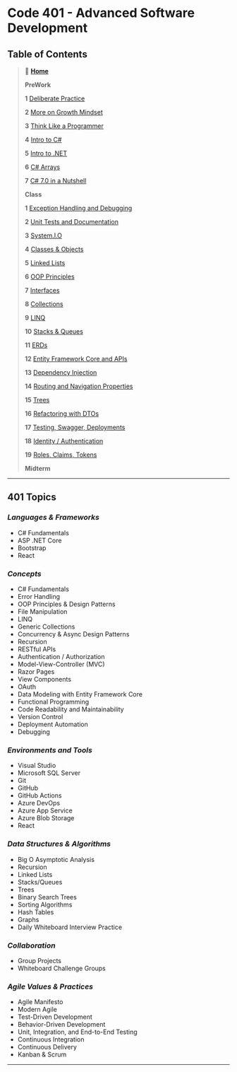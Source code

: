 # Code 401 - Advanced Software Development

## Table of Contents

> 🏡 [**Home**](https://mistidinzy.github.io/ReadingNotes/)
>
> **PreWork**
>
> **1** [Deliberate Practice](prework/1PW-DeliberatePractice.md)
>
> **2** [More on Growth Mindset](prework/2PW-GrowthMindset.md)
>
> **3** [Think Like a Programmer](prework/3PW-Programmer.md)
>
> **4** [Intro to C#](prework/4PW-IntroToCSharp.md)
>
> **5** [Intro to .NET](prework/5PW-IntroToNet.md)
>
> **6** [C# Arrays](prework/6-cSharpArrays.md)
>
> **7** [C# 7.0 in a Nutshell](prework/7-cSharpNutshell.md)
>
> **Class**
>
> **1** [Exception Handling and Debugging](class/01-ExcpDebugg.md)
>
> **2** [Unit Tests and Documentation](class/02-UnitTests.md)
>
> **3** [System.I.O](class/03-SystemIO.md)
>
> **4** [Classes & Objects](class/04-ClassesObjects.md)
>
> **5** [Linked Lists](class/05-LinkedLists.md)
>
> **6** [OOP Principles](class/06-OOP.md)
>
> **7** [Interfaces](class/07-Interfaces.md)
>
> **8** [Collections](class/08-Collections.md)
>
> **9** [LINQ](class/09-LINQ.md)
>
> **10** [Stacks & Queues](class/10-StacksQs.md)
>
> **11** [ERDs](class/11-ERDs.md)
>
> **12** [Entity Framework Core and APIs](class/12-EntFrmAPIs.md)
>
> **13** [Dependency Injection](class/13-DepInj.md)
>
> **14** [Routing and Navigation Properties](class/14-RouteNavProps.md)
>
> **15** [Trees](class/15-Trees.md)
>
> **16** [Refactoring with DTOs](class/16-RefactorDTOs.md)
>
> **17** [Testing, Swagger, Deployments](class/17-TestSwagDeploys.md)
>
> **18** [Identity / Authentication](class/18-IdentityAuth.md)
>
> **19** [Roles, Claims, Tokens](class/19-Roles.md)
>
> **Midterm**
>

_____

## **401 Topics**

### *Languages & Frameworks*

* C# Fundamentals
* ASP \.NET Core
* Bootstrap
* React

### *Concepts*

* C# Fundamentals
* Error Handling
* OOP Principles & Design Patterns
* File Manipulation
* LINQ
* Generic Collections
* Concurrency & Async Design Patterns
* Recursion
* RESTful APIs
* Authentication / Authorization
* Model-View-Controller (MVC)
* Razor Pages
* View Components
* OAuth
* Data Modeling with Entity Framework Core
* Functional Programming
* Code Readability and Maintainability
* Version Control
* Deployment Automation
* Debugging

### *Environments and Tools*

* Visual Studio
* Microsoft SQL Server
* Git
* GitHub
* GitHub Actions
* Azure DevOps
* Azure App Service
* Azure Blob Storage
* React

### *Data Structures & Algorithms*

* Big O Asymptotic Analysis
* Recursion
* Linked Lists
* Stacks/Queues
* Trees
* Binary Search Trees
* Sorting Algorithms
* Hash Tables
* Graphs
* Daily Whiteboard Interview Practice

### *Collaboration*

* Group Projects
* Whiteboard Challenge Groups

### *Agile Values & Practices*

* Agile Manifesto
* Modern Agile
* Test-Driven Development
* Behavior-Driven Development
* Unit, Integration, and End-to-End Testing
* Continuous Integration
* Continuous Delivery
* Kanban & Scrum

_____
